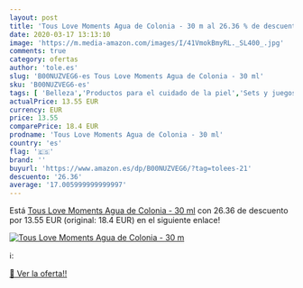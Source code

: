 ```yaml
---
layout: post
title: 'Tous Love Moments Agua de Colonia - 30 m al 26.36 % de descuento'
date: 2020-03-17 13:13:10
image: 'https://m.media-amazon.com/images/I/41VmokBmyRL._SL400_.jpg'
comments: true
category: ofertas
author: 'tole.es'
slug: 'B00NUZVEG6-es Tous Love Moments Agua de Colonia - 30 ml'
sku: 'B00NUZVEG6-es'
tags: [ 'Belleza','Productos para el cuidado de la piel','Sets y juegos para el cuidado de la piel','agua','colonia','de', ]
actualPrice: 13.55 EUR
currency: EUR
price: 13.55
comparePrice: 18.4 EUR
prodname: 'Tous Love Moments Agua de Colonia - 30 ml'
country: 'es'
flag: '🇪🇸'
brand: ''
buyurl: 'https://www.amazon.es/dp/B00NUZVEG6/?tag=tolees-21'
descuento: '26.36'
average: '17.005999999999997'
---
```


Está [Tous Love Moments Agua de Colonia - 30 ml](https://www.amazon.es/dp/B00NUZVEG6/?tag=tolees-21) con 26.36 de descuento por 13.55 EUR (original: 18.4 EUR) en el siguiente enlace!

[![Tous Love Moments Agua de Colonia - 30 m](https://m.media-amazon.com/images/I/41VmokBmyRL._SL400_.jpg)](https://www.amazon.es/dp/B00NUZVEG6/?tag=tolees-21)

ℹ️:


[🛒 Ver la oferta!!](https://www.amazon.es/dp/B00NUZVEG6/?tag=tolees-21)

